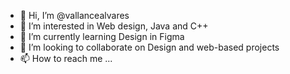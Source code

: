 - 👋 Hi, I’m @vallancealvares
- 👀 I’m interested in Web design, Java and C++
- 🌱 I’m currently learning Design in Figma
- 💞️ I’m looking to collaborate on Design and web-based projects
- 📫 How to reach me ...

<!---
vallancealvares/vallancealvares is a ✨ special ✨ repository because its `README.md` (this file) appears on your GitHub profile.
You can click the Preview link to take a look at your changes.
--->
